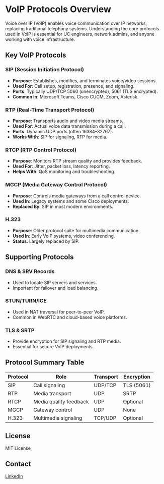 # VoIP Protocols Overview

Voice over IP (VoIP) enables voice communication over IP networks, replacing traditional telephony systems. Understanding the core protocols used in VoIP is essential for UC engineers, network admins, and anyone working with voice infrastructure.



## Key VoIP Protocols

### **SIP (Session Initiation Protocol)**
- **Purpose**: Establishes, modifies, and terminates voice/video sessions.
- **Used For**: Call setup, registration, presence, and signaling.
- **Ports**: Typically UDP/TCP 5060 (unencrypted), 5061 (TLS encrypted).
- **Common in**: Microsoft Teams, Cisco CUCM, Zoom, Asterisk.

### **RTP (Real-Time Transport Protocol)**
- **Purpose**: Transports audio and video media streams.
- **Used For**: Actual voice data transmission during a call.
- **Ports**: Dynamic UDP ports (often 16384–32767).
- **Works With**: SIP for signaling, RTP for media.

### **RTCP (RTP Control Protocol)**
- **Purpose**: Monitors RTP stream quality and provides feedback.
- **Used For**: Jitter, packet loss, latency reporting.
- **Helps With**: QoS monitoring and troubleshooting.

### **MGCP (Media Gateway Control Protocol)**
- **Purpose**: Controls media gateways from a call control device.
- **Used In**: Legacy systems and some Cisco deployments.
- **Replaced By**: SIP in most modern environments.

### **H.323**
- **Purpose**: Older protocol suite for multimedia communication.
- **Used In**: Early VoIP systems, video conferencing.
- **Status**: Largely replaced by SIP.



## Supporting Protocols

### **DNS & SRV Records**
- Used to locate SIP servers and services.
- Important for failover and load balancing.

### **STUN/TURN/ICE**
- Used in NAT traversal for peer-to-peer VoIP.
- Common in WebRTC and cloud-based voice platforms.

### **TLS & SRTP**
- Provide encryption for SIP signaling and RTP media.
- Essential for secure VoIP deployments.



## Protocol Summary Table

| Protocol | Role | Transport | Encryption |
|----------|------|-----------|------------|
| SIP      | Call signaling | UDP/TCP | TLS (5061) |
| RTP      | Media transport | UDP | SRTP |
| RTCP     | Media quality feedback | UDP | Optional |
| MGCP     | Gateway control | UDP | None |
| H.323    | Multimedia signaling | TCP/UDP | Optional |


## License
MIT License

## Contact
[LinkedIn](https://www.linkedin.com/in/jessica-anderson-84b423211/)